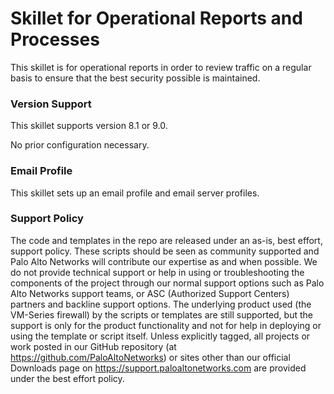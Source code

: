 # Skillet for Operational Reports and Processes
This skillet is for operational reports in order to review traffic on a regular basis to ensure that the best security possible is maintained. 

### Version Support
This skillet supports version 8.1 or 9.0.

No prior configuration necessary.

### Email Profile
This skillet sets up an email profile and email server profiles. 

### Support Policy
The code and templates in the repo are released under an as-is, best effort, support policy. These scripts should be seen as community supported and Palo Alto Networks will contribute our expertise as and when possible. We do not provide technical support or help in using or troubleshooting the components of the project through our normal support options such as Palo Alto Networks support teams, or ASC (Authorized Support Centers) partners and backline support options. The underlying product used (the VM-Series firewall) by the scripts or templates are still supported, but the support is only for the product functionality and not for help in deploying or using the template or script itself. Unless explicitly tagged, all projects or work posted in our GitHub repository (at https://github.com/PaloAltoNetworks) or sites other than our official Downloads page on https://support.paloaltonetworks.com are provided under the best effort policy.
